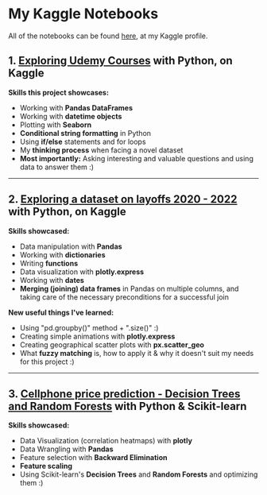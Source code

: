 # My Kaggle Notebooks

All of the notebooks can be found [here](https://www.kaggle.com/wolfsdata/code), at my Kaggle profile.

## 1. [Exploring Udemy Courses](https://www.kaggle.com/code/wolfsdata/udemy-courses-exploration/notebook?scriptVersionId=113207896) with Python, on Kaggle

**Skills this project showcases:**
- Working with **Pandas DataFrames**
- Working with **datetime objects**
- Plotting with **Seaborn**
- **Conditional string formatting** in Python
- Using **if/else** statements and for loops
- My **thinking process** when facing a novel dataset
- **Most importantly:** Asking interesting and valuable questions and using data to answer them :)

---

## 2. [Exploring a dataset on layoffs 2020 - 2022](https://www.kaggle.com/code/wolfsdata/layoffs-worldwide-2020-2022/notebook?scriptVersionId=113375157) with Python, on Kaggle

**Skills showcased:**
- Data manipulation with **Pandas**
- Working with **dictionaries**
- Writing **functions**
- Data visualization with **plotly.express**
- Working with **dates**
- **Merging (joining) data frames** in Pandas on multiple columns, and taking care of the necessary preconditions for a successful join

**New useful things I've learned:**
- Using "pd.groupby()" method + ".size()" :)
- Creating simple animations with **plotly.express**
- Creating geographical scatter plots with **px.scatter_geo**
- What **fuzzy matching** is, how to apply it & why it doesn't suit my needs for this project :)

---

## 3. [Cellphone price prediction - Decision Trees and Random Forests](https://www.kaggle.com/code/wolfsdata/price-classification-trees-and-forests/notebook) with Python & Scikit-learn

**Skills showcased:**
- Data Visualization (correlation heatmaps) with **plotly**
- Data Wrangling with **Pandas**
- Feature selection with **Backward Elimination**
- **Feature scaling**
- Using Scikit-learn's **Decision Trees** and **Random Forests** and optimizing them :)
